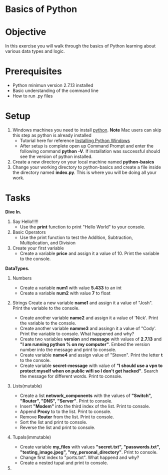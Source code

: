 # Basics of Python

# Objective

In this exercise you will walk through the basics of Python learning about various data types and logic.

# Prerequisites
- Python minimun version 2.7.13 installed
- Basic understanding of the command line
- How to run .py files

# Setup
1. Windows machines you need to install [python](https://www.python.org/downloads/). **Note** Mac users can skip this step as python is already installed
    - Tutorial here for reference [Installing Python Windows](https://www.howtogeek.com/197947/how-to-install-python-on-windows/)
     - After setup is complete open up Command Prompt and enter the following command **python -V**. If installation was successful should see the version of python installed.
2. Create a new directory on your local machine named **python-basics**
3. Change your working directory to python-basics and create a file inside the directory named **index.py**. This is where you will be doing all your work.

# Tasks
**Dive In.**
  1. Say Hello!!!!!
     - Use the **print** function to print "Hello World" to your console.
  2. Basic Operators
      - Use the print function to test the Addition, Subtraction, Multiplication, and Division
  3. Create your first variable
     - Create a variable **price** and assign it a value of 10. Print the variable to the console.
   
**DataTypes.**
  1. Numbers
        - Create a variable **num1** with value **5.433** to an int
        - Create a variable **num2** with value **7** to float
  2. Strings
       Create a new variable **name1** and assign it a value of "Josh". Print the variable to the console.
      - Create another variable **name2** and assign it a value of 'Nick'. Print the variable to the console. 
      - Create another variable **namme3** and assingn it a value of "Cody'. Print the variable to console. What happened and why?
      - Create two variables **version** and **message** with values of **2.7.13** and **"I am running python % on my computer"**. Embed the version number into the message and print to console. 
      - Create variable **name4** and assign value of "Steven". Print the letter **t** to the console.
      - Create variable **secret-message** with value of **"I should use a vpn to protect myself when on public wifi so I don't get hacked"**. Search the message for different words. Print to console.
      
   3. Lists(mutable)
        - Create a list **network_components** with the values of **"Switch", "Router", "DNS", "Server"**. Print to console.
        - Insert **"Modem"** into the third index of the list. Print to console.
        - Append **Proxy** to to the list. Print to console.
        - Remove **Router** from the list. Print to console.
        - Sort the list and print to console.
        - Reverse the list and print to console.
   4. Tupals(immutable)
        - Create variable **my_files** with values **"secret.txt", "passwords.txt", "testing_image.jpeg", "my_personal_directory"**. Print to console.
        - Change first index to "ports.txt". What happend and why?
        - Create a nested tupal and print to console.
        
   5. 
   
